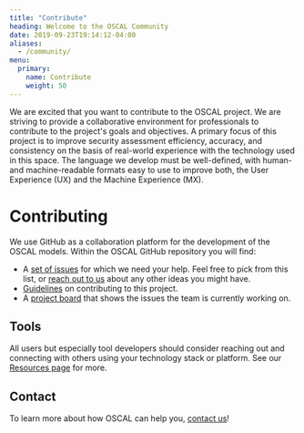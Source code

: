 ```yaml
---
title: "Contribute"
heading: Welcome to the OSCAL Community
date: 2019-09-23T19:14:12-04:00
aliases:
  - /community/
menu:
  primary:
    name: Contribute
    weight: 50
---
```


We are excited that you want to contribute to the OSCAL project. We are striving to provide a collaborative environment for professionals to contribute to the project's goals and objectives. A primary focus of this project is to improve security assessment efficiency, accuracy, and consistency on the basis of real-world experience with the technology used in this space. The language we develop must be well-defined, with human- and machine-readable formats easy to use to improve both, the User Experience (UX) and the Machine Experience (MX).

# Contributing

We use GitHub as a collaboration platform for the development of the OSCAL models. Within the OSCAL GitHub repository you will find:

- A [set of issues](https://github.com/usnistgov/OSCAL/issues?q=is%3Aopen+is%3Aissue+label%3A%22help+wanted%22) for which we need your help. Feel free to pick from this list, or [reach out to us](contact/) about any other ideas you might have.
- [Guidelines](https://github.com/usnistgov/OSCAL/blob/master/CONTRIBUTING.md) on contributing to this project.
- A [project board](https://github.com/usnistgov/OSCAL/projects) that shows the issues the team is currently working on.

## Tools

All users but especially tool developers should consider reaching out and connecting with others using your technology stack or platform. See our [Resources page](/downloads/other-resources/) for more.

## Contact

To learn more about how OSCAL can help you, [contact us](contact/)!
